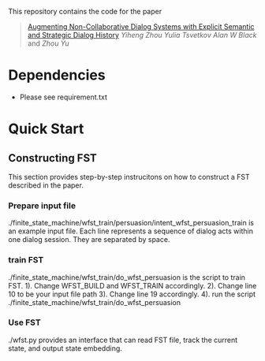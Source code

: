 This repository contains the code for the paper

> [Augmenting Non-Collaborative Dialog Systems with Explicit Semantic and Strategic Dialog History](https://openreview.net/forum?id=ryxQuANKPB) _Yiheng Zhou_ _Yulia Tsvetkov_ _Alan W Black_ and _Zhou Yu_

# Dependencies

* Please see requirement.txt

# Quick Start
## Constructing FST
This section provides step-by-step instrucitons on how to construct a FST described in the paper.

### Prepare input file
./finite_state_machine/wfst_train/persuasion/intent_wfst_persuasion_train is an example input file. Each line represents a sequence of dialog acts within one dialog session. They are separated by space.

### train FST
./finite_state_machine/wfst_train/do_wfst_persuasion is the script to train FST.
1). Change WFST_BUILD and WFST_TRAIN accordingly.
2). Change line 10 to be your input file path
3). Change line 19 accordingly.
4). run the script ./finite_state_machine/wfst_train/do_wfst_persuasion

### Use FST
./wfst.py provides an interface that can read FST file, track the current state, and output state embedding.